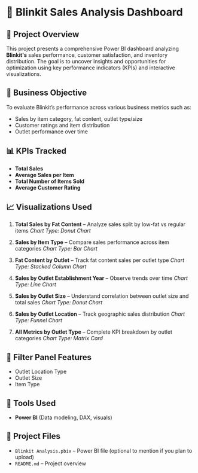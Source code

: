# 🛒 Blinkit Sales Analysis Dashboard

## 📌 Project Overview

This project presents a comprehensive Power BI dashboard analyzing **Blinkit's** sales performance, customer satisfaction, and inventory distribution. The goal is to uncover insights and opportunities for optimization using key performance indicators (KPIs) and interactive visualizations.

## 🎯 Business Objective

To evaluate Blinkit’s performance across various business metrics such as:

* Sales by item category, fat content, outlet type/size
* Customer ratings and item distribution
* Outlet performance over time

## 📊 KPIs Tracked

* **Total Sales**
* **Average Sales per Item**
* **Total Number of Items Sold**
* **Average Customer Rating**

## 📈 Visualizations Used

1. **Total Sales by Fat Content** – Analyze sales split by low-fat vs regular items
   *Chart Type: Donut Chart*

2. **Sales by Item Type** – Compare sales performance across item categories
   *Chart Type: Bar Chart*

3. **Fat Content by Outlet** – Track fat content sales per outlet type
   *Chart Type: Stacked Column Chart*

4. **Sales by Outlet Establishment Year** – Observe trends over time
   *Chart Type: Line Chart*

5. **Sales by Outlet Size** – Understand correlation between outlet size and total sales
   *Chart Type: Donut Chart*

6. **Sales by Outlet Location** – Track geographic sales distribution
   *Chart Type: Funnel Chart*

7. **All Metrics by Outlet Type** – Complete KPI breakdown by outlet categories
   *Chart Type: Matrix Card*

## 🧩 Filter Panel Features

* Outlet Location Type
* Outlet Size
* Item Type

## 💼 Tools Used

* **Power BI** (Data modeling, DAX, visuals)

## 📁 Project Files

* `Blinkit Analysis.pbix` – Power BI file (optional to mention if you plan to upload)
* `README.md` – Project overview

